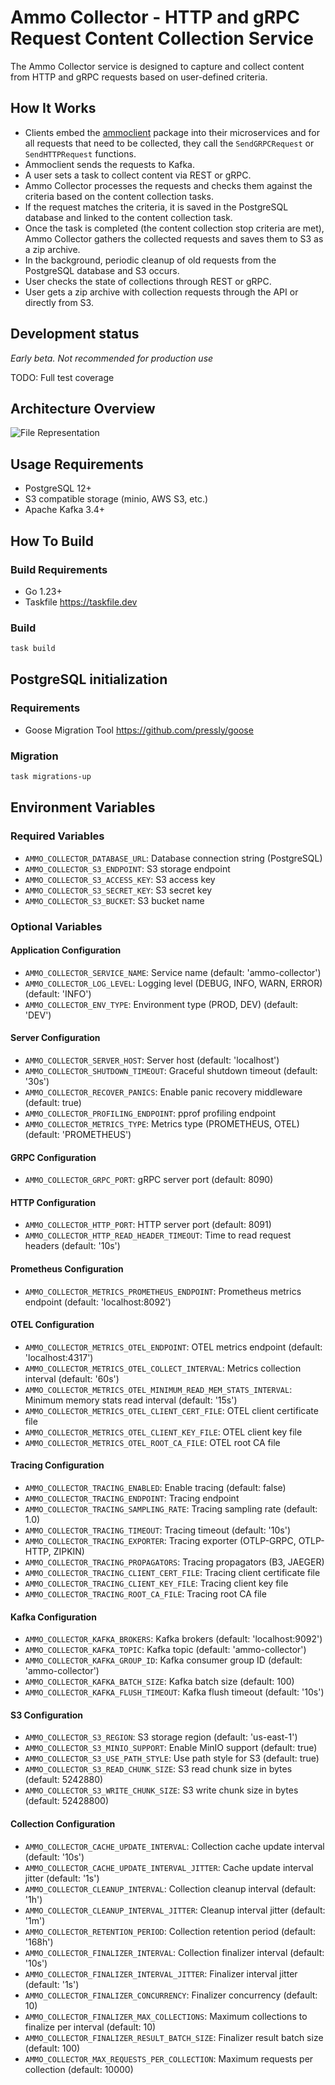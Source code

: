 # Ammo Collector - HTTP and gRPC Request Content Collection Service

The Ammo Collector service is designed to capture and collect content from HTTP and gRPC requests based on user-defined criteria.

## How It Works

- Clients embed the [ammoclient](pkg/ammoclient) package into their microservices and for all requests that need to be collected, they call the `SendGRPCRequest` or `SendHTTPRequest` functions.
- Ammoclient sends the requests to Kafka.
- A user sets a task to collect content via REST or gRPC.
- Ammo Collector processes the requests and checks them against the criteria based on the content collection tasks.
- If the request matches the criteria, it is saved in the PostgreSQL database and linked to the content collection task.
- Once the task is completed (the content collection stop criteria are met), Ammo Collector gathers the collected requests and saves them to S3 as a zip archive.
- In the background, periodic cleanup of old requests from the PostgreSQL database and S3 occurs.
- User checks the state of collections through REST or gRPC.
- User gets a zip archive with collection requests through the API or directly from S3.

## Development status

*Early beta. Not recommended for production use*

TODO: Full test coverage

## Architecture Overview

![File Representation](docs/overview.svg)

## Usage Requirements

- PostgreSQL 12+
- S3 compatible storage (minio, AWS S3, etc.)
- Apache Kafka 3.4+

## How To Build

### Build Requirements

- Go 1.23+
- Taskfile <https://taskfile.dev>

### Build

```bash
task build
```

## PostgreSQL initialization

### Requirements

- Goose Migration Tool <https://github.com/pressly/goose>

### Migration

```bash
task migrations-up
```

## Environment Variables

### Required Variables

- `AMMO_COLLECTOR_DATABASE_URL`: Database connection string (PostgreSQL)
- `AMMO_COLLECTOR_S3_ENDPOINT`: S3 storage endpoint
- `AMMO_COLLECTOR_S3_ACCESS_KEY`: S3 access key
- `AMMO_COLLECTOR_S3_SECRET_KEY`: S3 secret key
- `AMMO_COLLECTOR_S3_BUCKET`: S3 bucket name

### Optional Variables

#### Application Configuration

- `AMMO_COLLECTOR_SERVICE_NAME`: Service name (default: 'ammo-collector')
- `AMMO_COLLECTOR_LOG_LEVEL`: Logging level (DEBUG, INFO, WARN, ERROR) (default: 'INFO')
- `AMMO_COLLECTOR_ENV_TYPE`: Environment type (PROD, DEV) (default: 'DEV')

#### Server Configuration

- `AMMO_COLLECTOR_SERVER_HOST`: Server host (default: 'localhost')
- `AMMO_COLLECTOR_SHUTDOWN_TIMEOUT`: Graceful shutdown timeout (default: '30s')
- `AMMO_COLLECTOR_RECOVER_PANICS`: Enable panic recovery middleware (default: true)
- `AMMO_COLLECTOR_PROFILING_ENDPOINT`: pprof profiling endpoint
- `AMMO_COLLECTOR_METRICS_TYPE`: Metrics type (PROMETHEUS, OTEL) (default: 'PROMETHEUS')

#### GRPC Configuration

- `AMMO_COLLECTOR_GRPC_PORT`: gRPC server port (default: 8090)

#### HTTP Configuration

- `AMMO_COLLECTOR_HTTP_PORT`: HTTP server port (default: 8091)
- `AMMO_COLLECTOR_HTTP_READ_HEADER_TIMEOUT`: Time to read request headers (default: '10s')

#### Prometheus Configuration

- `AMMO_COLLECTOR_METRICS_PROMETHEUS_ENDPOINT`: Prometheus metrics endpoint (default: 'localhost:8092')

#### OTEL Configuration

- `AMMO_COLLECTOR_METRICS_OTEL_ENDPOINT`: OTEL metrics endpoint (default: 'localhost:4317')
- `AMMO_COLLECTOR_METRICS_OTEL_COLLECT_INTERVAL`: Metrics collection interval (default: '60s')
- `AMMO_COLLECTOR_METRICS_OTEL_MINIMUM_READ_MEM_STATS_INTERVAL`: Minimum memory stats read interval (default: '15s')
- `AMMO_COLLECTOR_METRICS_OTEL_CLIENT_CERT_FILE`: OTEL client certificate file
- `AMMO_COLLECTOR_METRICS_OTEL_CLIENT_KEY_FILE`: OTEL client key file
- `AMMO_COLLECTOR_METRICS_OTEL_ROOT_CA_FILE`: OTEL root CA file

#### Tracing Configuration

- `AMMO_COLLECTOR_TRACING_ENABLED`: Enable tracing (default: false)
- `AMMO_COLLECTOR_TRACING_ENDPOINT`: Tracing endpoint
- `AMMO_COLLECTOR_TRACING_SAMPLING_RATE`: Tracing sampling rate (default: 1.0)
- `AMMO_COLLECTOR_TRACING_TIMEOUT`: Tracing timeout (default: '10s')
- `AMMO_COLLECTOR_TRACING_EXPORTER`: Tracing exporter (OTLP-GRPC, OTLP-HTTP, ZIPKIN)
- `AMMO_COLLECTOR_TRACING_PROPAGATORS`: Tracing propagators (B3, JAEGER)
- `AMMO_COLLECTOR_TRACING_CLIENT_CERT_FILE`: Tracing client certificate file
- `AMMO_COLLECTOR_TRACING_CLIENT_KEY_FILE`: Tracing client key file
- `AMMO_COLLECTOR_TRACING_ROOT_CA_FILE`: Tracing root CA file

#### Kafka Configuration

- `AMMO_COLLECTOR_KAFKA_BROKERS`: Kafka brokers (default: 'localhost:9092')
- `AMMO_COLLECTOR_KAFKA_TOPIC`: Kafka topic (default: 'ammo-collector')
- `AMMO_COLLECTOR_KAFKA_GROUP_ID`: Kafka consumer group ID (default: 'ammo-collector')
- `AMMO_COLLECTOR_KAFKA_BATCH_SIZE`: Kafka batch size (default: 100)
- `AMMO_COLLECTOR_KAFKA_FLUSH_TIMEOUT`: Kafka flush timeout (default: '10s')

#### S3 Configuration

- `AMMO_COLLECTOR_S3_REGION`: S3 storage region (default: 'us-east-1')
- `AMMO_COLLECTOR_S3_MINIO_SUPPORT`: Enable MinIO support (default: true)
- `AMMO_COLLECTOR_S3_USE_PATH_STYLE`: Use path style for S3 (default: true)
- `AMMO_COLLECTOR_S3_READ_CHUNK_SIZE`: S3 read chunk size in bytes (default: 5242880)
- `AMMO_COLLECTOR_S3_WRITE_CHUNK_SIZE`: S3 write chunk size in bytes (default: 52428800)

#### Collection Configuration

- `AMMO_COLLECTOR_CACHE_UPDATE_INTERVAL`: Collection cache update interval (default: '10s')
- `AMMO_COLLECTOR_CACHE_UPDATE_INTERVAL_JITTER`: Cache update interval jitter (default: '1s')
- `AMMO_COLLECTOR_CLEANUP_INTERVAL`: Collection cleanup interval (default: '1h')
- `AMMO_COLLECTOR_CLEANUP_INTERVAL_JITTER`: Cleanup interval jitter (default: '1m')
- `AMMO_COLLECTOR_RETENTION_PERIOD`: Collection retention period (default: '168h')
- `AMMO_COLLECTOR_FINALIZER_INTERVAL`: Collection finalizer interval (default: '10s')
- `AMMO_COLLECTOR_FINALIZER_INTERVAL_JITTER`: Finalizer interval jitter (default: '1s')
- `AMMO_COLLECTOR_FINALIZER_CONCURRENCY`: Finalizer concurrency (default: 10)
- `AMMO_COLLECTOR_FINALIZER_MAX_COLLECTIONS`: Maximum collections to finalize per interval (default: 10)
- `AMMO_COLLECTOR_FINALIZER_RESULT_BATCH_SIZE`: Finalizer result batch size (default: 100)
- `AMMO_COLLECTOR_MAX_REQUESTS_PER_COLLECTION`: Maximum requests per collection (default: 10000)
